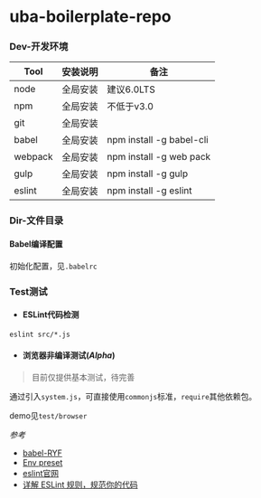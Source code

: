 # uba-boilerplate-repo

### Dev-开发环境

| Tool    | 安装说明 | 备注                       |
| ------- | ---- | ------------------------ |
| node    | 全局安装 | 建议6.0LTS                 |
| npm     | 全局安装 | 不低于v3.0                  |
| git     | 全局安装 |                          |
| babel   | 全局安装 | npm install -g babel-cli |
| webpack | 全局安装 | npm install -g web pack  |
| gulp    | 全局安装 | npm install -g gulp      |
| eslint  | 全局安装 | npm install -g eslint    |



### Dir-文件目录





#### Babel编译配置

初始化配置，见`.babelrc`





### Test测试

* #### ESLint代码检测


```
eslint src/*.js
```






* #### 浏览器非编译测试(*Alpha*)

> 目前仅提供基本测试，待完善

通过引入`system.js`，可直接使用`commonjs`标准，`require`其他依赖包。

demo见`test/browser`



*参考*

* [babel-RYF](http://www.ruanyifeng.com/blog/2016/01/babel.html)
* [Env preset](https://babeljs.io/docs/plugins/preset-env/#how-it-works-determine-the-lowest-common-denominator-of-plugins-to-be-included-in-the-preset)
* [eslint官网](http://eslint.org/docs/user-guide/getting-started)
* [详解 ESLint 规则，规范你的代码](http://www.tuicool.com/articles/rIFBfey)